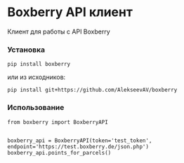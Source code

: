 # Boxberry API клиент

Клиент для работы с API Boxberry

### Установка


    pip install boxberry

или из исходников:

    pip install git+https://github.com/AlekseevAV/boxberry
    

### Использование

    from boxberry import BoxberryAPI
    
    
    boxberry_api = BoxberryAPI(token='test_token', endpoint='https://test.boxberry.de/json.php')
    boxberry_api.points_for_parcels()
